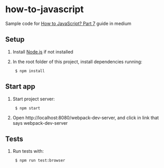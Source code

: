 # how-to-javascript

Sample code for [How to JavaScript? Part 7]() guide in medium

## Setup

1. Install [Node.js](https://nodejs.org/) if not installed

2. In the root folder of this project, install dependencies running:

        $ npm install

## Start app

1. Start project server:

        $ npm start

2. Open http://localhost:8080/webpack-dev-server, and click in link that says webpack-dev-server

## Tests

1. Run tests with:

        $ npm run test:browser
